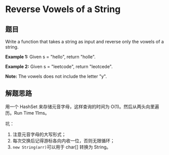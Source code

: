 # Reverse Vowels of a String

## 题目

Write a function that takes a string as input and reverse only the vowels of a string.

**Example 1:**
Given s = "hello", return "holle".

**Example 2:**
Given s = "leetcode", return "leotcede".

**Note:**
The vowels does not include the letter "y". 

## 解题思路

用一个 HashSet 来存储元音字母，这样查询的时间为 O(1)。然后从两头向里遍历。Run Time 11ms。

坑：

1. 注意元音字母的大写形式；
2. 每次交换后记得游标各向内收一位，否则无限循环；
3. `new String(arr)`可以用于 char[] 转换为 String。
